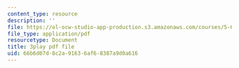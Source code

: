 ```yaml
---
content_type: resource
description: ''
file: https://ol-ocw-studio-app-production.s3.amazonaws.com/courses/5-61-physical-chemistry-fall-2017/66b6d07d8c2a91636af68387a9d0a616_zwz9M1XNn-c.pdf
file_type: application/pdf
resourcetype: Document
title: 3play pdf file
uid: 66b6d07d-8c2a-9163-6af6-8387a9d0a616
---
```

